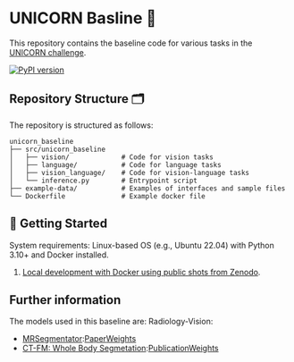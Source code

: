 # UNICORN Basline 🦄

This repository contains the baseline code for various tasks in the [UNICORN challenge](https://unicorn.grand-challenge.org/).

[![PyPI version](https://img.shields.io/pypi/v/unicorn-baseline)](https://pypi.org/project/unicorn-baseline/)

## Repository Structure 🗂️

The repository is structured as follows:
```
unicorn_baseline
├── src/unicorn_baseline
│   ├── vision/             # Code for vision tasks
│   ├── language/           # Code for language tasks
│   ├── vision_language/    # Code for vision-language tasks
│   └── inference.py        # Entrypoint script
├── example-data/           # Examples of interfaces and sample files
└── Dockerfile              # Example docker file
```

## 🚀 Getting Started

System requirements: Linux-based OS (e.g., Ubuntu 22.04) with Python 3.10+ and Docker installed.

1. [Local development with Docker using public shots from Zenodo](./setup-docker.md).

## Further information 

The models used in this baseline are: 
Radiology-Vision: 
- [MRSegmentator](https://github.com/hhaentze/MRSegmentator/tree/master):[Paper](https://arxiv.org/pdf/2405.06463)[Weights](https://github.com/hhaentze/MRSegmentator/releases/tag/v1.2.0)
- [CT-FM: Whole Body Segmetation](https://github.com/project-lighter/CT-FM):[Publication](https://arxiv.org/pdf/2501.09001)[Weights](https://huggingface.co/project-lighter/whole_body_segmentation)
